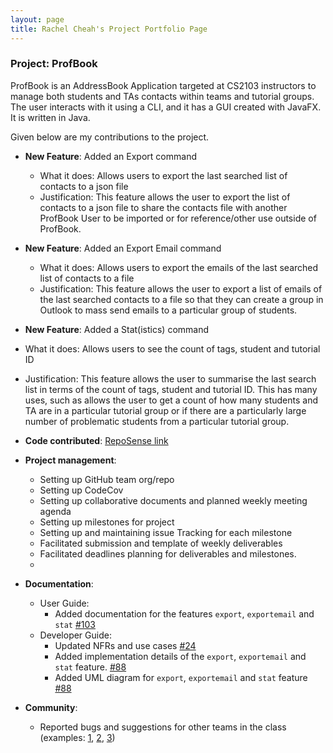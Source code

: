 ```yaml
---
layout: page
title: Rachel Cheah's Project Portfolio Page
---
```


### Project: ProfBook

ProfBook is an AddressBook Application targeted at CS2103 instructors to manage both students and TAs contacts within teams and tutorial groups. The user interacts with it using a CLI, and it has a GUI created with JavaFX. It is written in Java.

Given below are my contributions to the project.

* **New Feature**: Added an Export command 
  * What it does: Allows users to export the last searched list of contacts to a json file
  * Justification: This feature allows the user to export the list of contacts to a json file to share the contacts file with another ProfBook User to be imported or for reference/other use outside of ProfBook.
  
* **New Feature**: Added an Export Email command
  * What it does: Allows users to export the emails of the last searched list of contacts to a file
  * Justification: This feature allows the user to export a list of emails of the last searched contacts to a file so that they can create a group in Outlook to mass send emails to a particular group of students.
  
* **New Feature**: Added a Stat(istics) command
* What it does: Allows users to see the count of tags, student and tutorial ID 
* Justification: This feature allows the user to summarise the last search list in terms of the count of tags, student and tutorial ID. This has many uses, such as allows the user to get a count of how many students and TA are in a particular tutorial group or if there are a particularly large number of problematic students from a particular tutorial group.


* **Code contributed**: [RepoSense link](https://nus-cs2103-ay2122s1.github.io/tp-dashboard/#breakdown=true&search=rachelcheah)

* **Project management**:
  * Setting up GitHub team org/repo
  * Setting up CodeCov
  * Setting up collaborative documents and planned weekly meeting agenda
  * Setting up milestones for project
  * Setting up and maintaining issue Tracking for each milestone
  * Facilitated submission and template of weekly deliverables
  * Facilitated deadlines planning for deliverables and milestones.
  * 
* **Documentation**:
  * User Guide:
    * Added documentation for the features `export`, `exportemail` and `stat` [\#103](https://github.com/AY2122S1-CS2103-T16-2/tp/pull/103)
  * Developer Guide:
    * Updated NFRs and use cases [\#24](https://github.com/AY2122S1-CS2103-T16-2/tp/pull/24)
    * Added implementation details of the `export`, `exportemail` and `stat` feature. [\#88](https://github.com/AY2122S1-CS2103-T16-2/tp/pull/88)
    * Added UML diagram for `export`, `exportemail` and `stat` feature [\#88](https://github.com/AY2122S1-CS2103-T16-2/tp/pull/88)

* **Community**:
  * Reported bugs and suggestions for other teams in the class (examples: [1](https://github.com/AY2122S1-CS2103T-W11-2/tp/issues/185), [2](https://github.com/AY2122S1-CS2103T-W11-2/tp/issues/173), [3](https://github.com/AY2122S1-CS2103T-W11-2/tp/issues/172))


